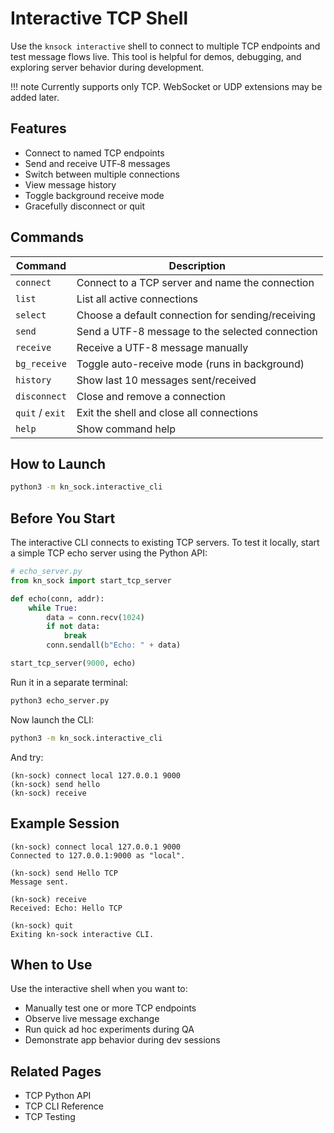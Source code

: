 # Interactive TCP Shell

Use the `knsock interactive` shell to connect to multiple TCP endpoints and test message flows live. This tool is helpful for demos, debugging, and exploring server behavior during development.

!!! note
    Currently supports only TCP. WebSocket or UDP extensions may be added later.

## Features

- Connect to named TCP endpoints
- Send and receive UTF‑8 messages
- Switch between multiple connections
- View message history
- Toggle background receive mode
- Gracefully disconnect or quit

## Commands

| Command         | Description                                        |
|-----------------|----------------------------------------------------|
| `connect`       | Connect to a TCP server and name the connection    |
| `list`          | List all active connections                        |
| `select`        | Choose a default connection for sending/receiving  |
| `send`          | Send a UTF-8 message to the selected connection    |
| `receive`       | Receive a UTF-8 message manually                   |
| `bg_receive`    | Toggle auto-receive mode (runs in background)      |
| `history`       | Show last 10 messages sent/received                |
| `disconnect`    | Close and remove a connection                      |
| `quit` / `exit` | Exit the shell and close all connections           |
| `help`          | Show command help                                  |

## How to Launch

```bash
python3 -m kn_sock.interactive_cli
```

## Before You Start

The interactive CLI connects to existing TCP servers. To test it locally, start a simple TCP echo server using the Python API:

```python
# echo_server.py
from kn_sock import start_tcp_server

def echo(conn, addr):
    while True:
        data = conn.recv(1024)
        if not data:
            break
        conn.sendall(b"Echo: " + data)

start_tcp_server(9000, echo)
```

Run it in a separate terminal:

```bash
python3 echo_server.py
```

Now launch the CLI:

```bash
python3 -m kn_sock.interactive_cli
```

And try:

```
(kn-sock) connect local 127.0.0.1 9000
(kn-sock) send hello
(kn-sock) receive
```

## Example Session

```
(kn-sock) connect local 127.0.0.1 9000
Connected to 127.0.0.1:9000 as "local".

(kn-sock) send Hello TCP
Message sent.

(kn-sock) receive
Received: Echo: Hello TCP

(kn-sock) quit
Exiting kn-sock interactive CLI.
```

## When to Use

Use the interactive shell when you want to:

- Manually test one or more TCP endpoints
- Observe live message exchange
- Run quick ad hoc experiments during QA
- Demonstrate app behavior during dev sessions

## Related Pages

- TCP Python API
- TCP CLI Reference
- TCP Testing